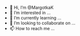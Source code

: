 - 👋 Hi, I’m @MargotkaK
- 👀 I’m interested in ...
- 🌱 I’m currently learning ...
- 💞️ I’m looking to collaborate on ...
- 📫 How to reach me ...

<!---
MargotkaK/MargotkaK is a ✨ special ✨ repository because its `README.md` (this file) appears on your GitHub profile.
You can click the Preview link to take a look at your changes.
--->
